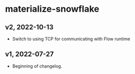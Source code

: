 # materialize-snowflake

## v2, 2022-10-13
- Switch to using TCP for communicating with Flow runtime

## v1, 2022-07-27
- Beginning of changelog.
